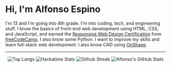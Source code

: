 <h1>Hi, I'm Alfonso Espino</h1>

<p>I'm 13 and I'm going into 8th grade. I'm into coding, tech, and engineering stuff. I know the basics of front-end web development using HTML, CSS, and JavaScript, and earned the <a href="https://freecodecamp.org/certification/Alfonsoce11/responsive-web-design">Responsive Web Design Certification</a> from <a href="https://freecodecamp.org">freeCodeCamp</a>. I also know some Python. I want to improve my skills and learn full-stack web development. I also know CAD using <a href="https://onshape.org">OnShape</a>.</p>

---


<div id="header" align="center">

<img src="https://github-readme-stats.vercel.app/api/top-langs/?username=Alfonsoce11&layout=compact" alt="Top Langs">

<img src="https://github-readme-stats.hackclub.dev/api/wakatime?username=2894&api_domain=hackatime.hackclub.com&theme=darcula&custom_title=Hackatime+Stats&layout=compact&cache_seconds=0&langs_count=8" alt="Hackatime Stats">

<img src="https://streak-stats.demolab.com?user=Alfonsoce11)](https://git.io/streak-stats" alt="Github Streak">

<img src="https://github-readme-stats.vercel.app/api?username=alfonsoce11&show_icons=true&theme=highcontrast" alt="Alfonso's GitHub Stats">

</div>


<!---
Alfonsoce11/Alfonsoce11 is a ✨ special ✨ repository because its `README.md` (this file) appears on your GitHub profile.
You can click the Preview link to take a look at your changes.
--->
